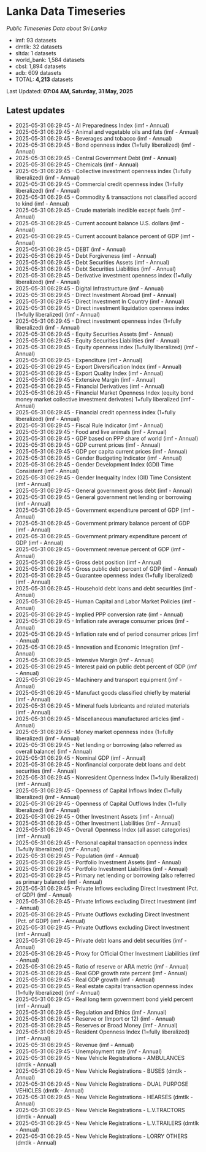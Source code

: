 # Lanka Data Timeseries
*Public Timeseries Data about Sri Lanka*

* imf: 93 datasets
* dmtlk: 32 datasets
* sltda: 1 datasets
* world_bank: 1,584 datasets
* cbsl: 1,894 datasets
* adb: 609 datasets
* TOTAL: **4,213** datasets

Last Updated: **07:04 AM, Saturday, 31 May, 2025**

## Latest updates

* 2025-05-31 06:29:45 - AI Preparedness Index (imf - Annual)
* 2025-05-31 06:29:45 - Animal and vegetable oils and fats (imf - Annual)
* 2025-05-31 06:29:45 - Beverages and tobacco (imf - Annual)
* 2025-05-31 06:29:45 - Bond openness index (1=fully liberalized) (imf - Annual)
* 2025-05-31 06:29:45 - Central Government Debt (imf - Annual)
* 2025-05-31 06:29:45 - Chemicals (imf - Annual)
* 2025-05-31 06:29:45 - Collective investment openness index (1=fully liberalized) (imf - Annual)
* 2025-05-31 06:29:45 - Commercial credit openness index (1=fully liberalized) (imf - Annual)
* 2025-05-31 06:29:45 - Commodity & transactions not classified accord to kind (imf - Annual)
* 2025-05-31 06:29:45 - Crude materials inedible except fuels (imf - Annual)
* 2025-05-31 06:29:45 - Current account balance U.S. dollars (imf - Annual)
* 2025-05-31 06:29:45 - Current account balance percent of GDP (imf - Annual)
* 2025-05-31 06:29:45 - DEBT (imf - Annual)
* 2025-05-31 06:29:45 - Debt Forgiveness (imf - Annual)
* 2025-05-31 06:29:45 - Debt Securities Assets (imf - Annual)
* 2025-05-31 06:29:45 - Debt Securities Liabilities (imf - Annual)
* 2025-05-31 06:29:45 - Derivative investment openness index (1=fully liberalized) (imf - Annual)
* 2025-05-31 06:29:45 - Digital Infrastructure (imf - Annual)
* 2025-05-31 06:29:45 - Direct Investment Abroad (imf - Annual)
* 2025-05-31 06:29:45 - Direct Investment In Country (imf - Annual)
* 2025-05-31 06:29:45 - Direct investment liquidation openness index (1=fully liberalized) (imf - Annual)
* 2025-05-31 06:29:45 - Direct investment openness index (1=fully liberalized) (imf - Annual)
* 2025-05-31 06:29:45 - Equity Securities Assets (imf - Annual)
* 2025-05-31 06:29:45 - Equity Securities Liabilities (imf - Annual)
* 2025-05-31 06:29:45 - Equity openness index (1=fully liberalized) (imf - Annual)
* 2025-05-31 06:29:45 - Expenditure (imf - Annual)
* 2025-05-31 06:29:45 - Export Diversification Index (imf - Annual)
* 2025-05-31 06:29:45 - Export Quality Index (imf - Annual)
* 2025-05-31 06:29:45 - Extensive Margin (imf - Annual)
* 2025-05-31 06:29:45 - Financial Derivatives (imf - Annual)
* 2025-05-31 06:29:45 - Financial Market Openness Index (equity bond money market collective investment derivates) 1=fully liberalized (imf - Annual)
* 2025-05-31 06:29:45 - Financial credit openness index (1=fully liberalized) (imf - Annual)
* 2025-05-31 06:29:45 - Fiscal Rule Indicator (imf - Annual)
* 2025-05-31 06:29:45 - Food and live animals (imf - Annual)
* 2025-05-31 06:29:45 - GDP based on PPP share of world (imf - Annual)
* 2025-05-31 06:29:45 - GDP current prices (imf - Annual)
* 2025-05-31 06:29:45 - GDP per capita current prices (imf - Annual)
* 2025-05-31 06:29:45 - Gender Budgeting Indicator (imf - Annual)
* 2025-05-31 06:29:45 - Gender Development Index (GDI) Time Consistent (imf - Annual)
* 2025-05-31 06:29:45 - Gender Inequality Index (GII) Time Consistent (imf - Annual)
* 2025-05-31 06:29:45 - General government gross debt (imf - Annual)
* 2025-05-31 06:29:45 - General government net lending or borrowing (imf - Annual)
* 2025-05-31 06:29:45 - Government expenditure percent of GDP (imf - Annual)
* 2025-05-31 06:29:45 - Government primary balance percent of GDP (imf - Annual)
* 2025-05-31 06:29:45 - Government primary expenditure percent of GDP (imf - Annual)
* 2025-05-31 06:29:45 - Government revenue percent of GDP (imf - Annual)
* 2025-05-31 06:29:45 - Gross debt position (imf - Annual)
* 2025-05-31 06:29:45 - Gross public debt percent of GDP (imf - Annual)
* 2025-05-31 06:29:45 - Guarantee openness index (1=fully liberalized) (imf - Annual)
* 2025-05-31 06:29:45 - Household debt loans and debt securities (imf - Annual)
* 2025-05-31 06:29:45 - Human Capital and Labor Market Policies (imf - Annual)
* 2025-05-31 06:29:45 - Implied PPP conversion rate (imf - Annual)
* 2025-05-31 06:29:45 - Inflation rate average consumer prices (imf - Annual)
* 2025-05-31 06:29:45 - Inflation rate end of period consumer prices (imf - Annual)
* 2025-05-31 06:29:45 - Innovation and Economic Integration (imf - Annual)
* 2025-05-31 06:29:45 - Intensive Margin (imf - Annual)
* 2025-05-31 06:29:45 - Interest paid on public debt percent of GDP (imf - Annual)
* 2025-05-31 06:29:45 - Machinery and transport equipment (imf - Annual)
* 2025-05-31 06:29:45 - Manufact goods classified chiefly by material (imf - Annual)
* 2025-05-31 06:29:45 - Mineral fuels lubricants and related materials (imf - Annual)
* 2025-05-31 06:29:45 - Miscellaneous manufactured articles (imf - Annual)
* 2025-05-31 06:29:45 - Money market openness index (1=fully liberalized) (imf - Annual)
* 2025-05-31 06:29:45 - Net lending or borrowing (also referred as overall balance) (imf - Annual)
* 2025-05-31 06:29:45 - Nominal GDP (imf - Annual)
* 2025-05-31 06:29:45 - Nonfinancial corporate debt loans and debt securities (imf - Annual)
* 2025-05-31 06:29:45 - Nonresident Openness Index (1=fully liberalized) (imf - Annual)
* 2025-05-31 06:29:45 - Openness of Capital Inflows Index (1=fully liberalized) (imf - Annual)
* 2025-05-31 06:29:45 - Openness of Capital Outflows Index (1=fully liberalized) (imf - Annual)
* 2025-05-31 06:29:45 - Other Investment Assets (imf - Annual)
* 2025-05-31 06:29:45 - Other Investment Liabilities (imf - Annual)
* 2025-05-31 06:29:45 - Overall Openness Index (all asset categories) (imf - Annual)
* 2025-05-31 06:29:45 - Personal capital transaction openness index (1=fully liberalized) (imf - Annual)
* 2025-05-31 06:29:45 - Population (imf - Annual)
* 2025-05-31 06:29:45 - Portfolio Investment Assets (imf - Annual)
* 2025-05-31 06:29:45 - Portfolio Investment Liabilities (imf - Annual)
* 2025-05-31 06:29:45 - Primary net lending or borrowing (also referred as primary balance) (imf - Annual)
* 2025-05-31 06:29:45 - Private Inflows excluding Direct Investment (Pct. of GDP) (imf - Annual)
* 2025-05-31 06:29:45 - Private Inflows excluding Direct Investment (imf - Annual)
* 2025-05-31 06:29:45 - Private Outflows excluding Direct Investment (Pct. of GDP) (imf - Annual)
* 2025-05-31 06:29:45 - Private Outflows excluding Direct Investment (imf - Annual)
* 2025-05-31 06:29:45 - Private debt loans and debt securities (imf - Annual)
* 2025-05-31 06:29:45 - Proxy for Official Other Investment Liabilities (imf - Annual)
* 2025-05-31 06:29:45 - Ratio of reserve or ARA metric (imf - Annual)
* 2025-05-31 06:29:45 - Real GDP growth rate percent (imf - Annual)
* 2025-05-31 06:29:45 - Real GDP growth (imf - Annual)
* 2025-05-31 06:29:45 - Real estate capital transaction openness index (1=fully liberalized) (imf - Annual)
* 2025-05-31 06:29:45 - Real long term government bond yield percent (imf - Annual)
* 2025-05-31 06:29:45 - Regulation and Ethics (imf - Annual)
* 2025-05-31 06:29:45 - Reserve or (Import or 12) (imf - Annual)
* 2025-05-31 06:29:45 - Reserves or Broad Money (imf - Annual)
* 2025-05-31 06:29:45 - Resident Openness Index (1=fully liberalized) (imf - Annual)
* 2025-05-31 06:29:45 - Revenue (imf - Annual)
* 2025-05-31 06:29:45 - Unemployment rate (imf - Annual)
* 2025-05-31 06:29:45 - New Vehicle Registrations - AMBULANCES (dmtlk - Annual)
* 2025-05-31 06:29:45 - New Vehicle Registrations - BUSES (dmtlk - Annual)
* 2025-05-31 06:29:45 - New Vehicle Registrations - DUAL PURPOSE VEHICLES (dmtlk - Annual)
* 2025-05-31 06:29:45 - New Vehicle Registrations - HEARSES (dmtlk - Annual)
* 2025-05-31 06:29:45 - New Vehicle Registrations - L.V.TRACTORS (dmtlk - Annual)
* 2025-05-31 06:29:45 - New Vehicle Registrations - L.V.TRAILERS (dmtlk - Annual)
* 2025-05-31 06:29:45 - New Vehicle Registrations - LORRY OTHERS (dmtlk - Annual)